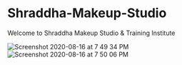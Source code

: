 # Shraddha-Makeup-Studio

Welcome to Shraddha Makeup Studio & Training Institute

![Screenshot 2020-08-16 at 7 49 34 PM](https://github.com/user-attachments/assets/3dbba71c-b511-4af3-8be3-0b1ca8181582)
![Screenshot 2020-08-16 at 7 50 06 PM](https://github.com/user-attachments/assets/50c6feba-a841-4442-a342-ec6c0e439c78)
